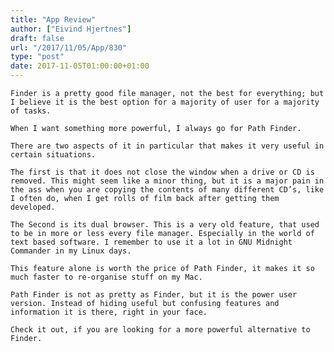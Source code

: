 ```yaml
---
title: "App Review"
author: ["Eivind Hjertnes"]
draft: false
url: "/2017/11/05/App/830"
type: "post"
date: 2017-11-05T01:00:00+01:00
---
```


<div class="HTML">
  <div></div>

<p>

</div>

```text
Finder is a pretty good file manager, not the best for everything; but I believe it is the best option for a majority of user for a majority of tasks.
```

<div class="HTML">
  <div></div>

</p>

</div>

<div class="HTML">
  <div></div>

<p>

</div>

```text
When I want something more powerful, I always go for Path Finder.
```

<div class="HTML">
  <div></div>

</p>

</div>

<div class="HTML">
  <div></div>

<p>

</div>

```text
There are two aspects of it in particular that makes it very useful in certain situations.
```

<div class="HTML">
  <div></div>

</p>

</div>

<div class="HTML">
  <div></div>

<p>

</div>

```text
The first is that it does not close the window when a drive or CD is removed. This might seem like a minor thing, but it is a major pain in the ass when you are copying the contents of many different CD’s, like I often do, when I get rolls of film back after getting them developed.
```

<div class="HTML">
  <div></div>

</p>

</div>

<div class="HTML">
  <div></div>

<p>

</div>

```text
The Second is its dual browser. This is a very old feature, that used to be in more or less every file manager. Especially in the world of text based software. I remember to use it a lot in GNU Midnight Commander in my Linux days.
```

<div class="HTML">
  <div></div>

</p>

</div>

<div class="HTML">
  <div></div>

<p>

</div>

```text
This feature alone is worth the price of Path Finder, it makes it so much faster to re-organise stuff on my Mac.
```

<div class="HTML">
  <div></div>

</p>

</div>

<div class="HTML">
  <div></div>

<p>

</div>

```text
Path Finder is not as pretty as Finder, but it is the power user version. Instead of hiding useful but confusing features and information it is there, right in your face.
```

<div class="HTML">
  <div></div>

</p>

</div>

<div class="HTML">
  <div></div>

<p>

</div>

```text
Check it out, if you are looking for a more powerful alternative to Finder.
```

<div class="HTML">
  <div></div>

</p>

</div>
